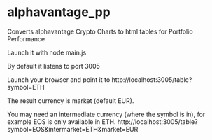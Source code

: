 # alphavantage_pp
Converts alphavantage Crypto Charts to html tables for Portfolio Performance

Launch it with node main.js

By default it listens to port 3005

Launch your browser and point it to 
http://localhost:3005/table?symbol=ETH

The result currency is market (default EUR).

You may need an intermediate currency (where the symbol is in), for example EOS is only available in ETH.
http://localhost:3005/table?symbol=EOS&intermarket=ETH&market=EUR

